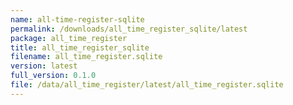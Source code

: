 ```yaml
---
name: all-time-register-sqlite
permalink: /downloads/all_time_register_sqlite/latest
package: all_time_register
title: all_time_register_sqlite
filename: all_time_register.sqlite
version: latest
full_version: 0.1.0
file: /data/all_time_register/latest/all_time_register.sqlite
---
```


